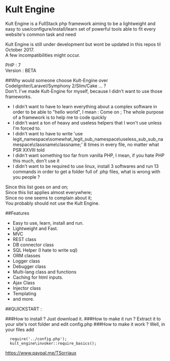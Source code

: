 # Kult Engine

Kult Engine is a FullStack php framework aiming to be a lightweight and easy to use/configure/install/learn set of powerful tools able to fit every website's common task and need

Kult Engine is still under development but wont be updated in this repos til October 2017.  
A few incompatibilities might occur.

PHP : 7  
Version : BETA

##Why would someone choose Kult-Engine over CodeIgniter/Laravel/Symphony 2/Slim/Cake ... ?  
Don't.
I've made Kult-Engine for myself, because I didn't want to use those frameworks.
- I didn't want to have to learn everything about a complex software in order to be able to "hello world", I mean : Come on ; The whole purpose of a framework is to help me to code quickly
- I didn't want a ton of heavy and useless helpers that I won't use unless I'm forced to.
- I didn't want to have to write 'use legit_namespace\somewhat_legit_sub_namespace\useless_sub_sub_namespace\classname\classname;' 8 times in every file, no matter what PSR XXVIII told
- I didn't want something too far from vanilla PHP, I mean, if you hate PHP this much, don't use it
- I didn't want to be required to use linux, install 3 softwares and  run 13 commands in order to get a folder full of .php files, what is wrong with you people ?


Since this list goes on and on;  
Since this list applies almost everywhere;  
Since no one seems to complain about it;  
You probably should not use the Kult Engine.  

##Features
- Easy to use, learn, install and run.
- Lightweight and Fast.
- MVC
- REST class 
- DB connector class
- SQL Helper (I hate to write sql)
- ORM classes
- Logger class 
- Debugger class 
- Multi-lang class and functions
- Caching for html inputs. 
- Ajax Class 
- Injector class 
- Templating 
- and more.

##QUICKSTART :

###How to install ?
Just download it.
###How to make it run ?
Extract it to your site's root folder and edit config.php
###How to make it work ?
Well, in your files add 
```
  require('../config.php');
  kult_engine\invoker::require_basics();
```
https://www.paypal.me/TSorriaux
